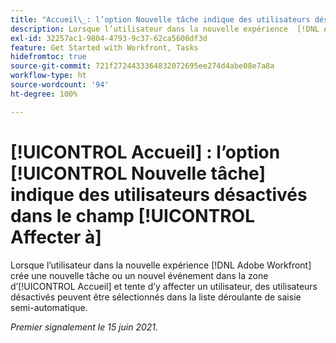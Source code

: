 ```yaml
---
title: "Accueil\_: l’option Nouvelle tâche indique des utilisateurs désactivés dans le champ “Affecter à”"
description: Lorsque l’utilisateur dans la nouvelle expérience  [!DNL Adobe Workfront]  crée une nouvelle tâche ou un nouvel événement dans la zone d’Accueil et tente d’y affecter un utilisateur, des utilisateurs désactivés peuvent être sélectionnés dans la liste déroulante de [!UICONTROL saisie semi-automatique].
exl-id: 32257ac1-9804-4793-9c37-62ca5608df3d
feature: Get Started with Workfront, Tasks
hidefromtoc: true
source-git-commit: 721f2724433364832072695ee274d4abe08e7a8a
workflow-type: ht
source-wordcount: '94'
ht-degree: 100%

---
```


# [!UICONTROL Accueil] : l’option [!UICONTROL Nouvelle tâche] indique des utilisateurs désactivés dans le champ [!UICONTROL Affecter à]

Lorsque l’utilisateur dans la nouvelle expérience [!DNL Adobe Workfront] crée une nouvelle tâche ou un nouvel événement dans la zone d’[!UICONTROL Accueil] et tente d’y affecter un utilisateur, des utilisateurs désactivés peuvent être sélectionnés dans la liste déroulante de saisie semi-automatique.

_Premier signalement le 15 juin 2021._
